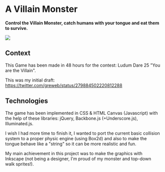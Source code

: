 A Villain Monster
=================

**Control the Villain Monster, catch humans with your tongue and eat them to survive.**

![](http://www.ludumdare.com/compo/wp-content/compo2/201083/18803-shot0.jpg)

Context
-------

This Game has been made in 48 hours for the contest: Ludum Dare 25 "You are the Villain".

This was my initial draft: https://twitter.com/greweb/status/279884502220812288

Technologies
------------

The game has been implemented in CSS & HTML Canvas (Javascript) with the help of these libraries: jQuery, Backbone.js (+Underscore.js), Illuminated.js.

I wish I had more time to finish it, I wanted to port the current basic collision system to a proper physic engine (using Box2d) and also to make the tongue behave like a "string" so it can be more realistic and fun. 

My main achievement in this project was to make the graphics with Inkscape (not being a designer, I'm proud of my monster and top-down walk sprites!). 
